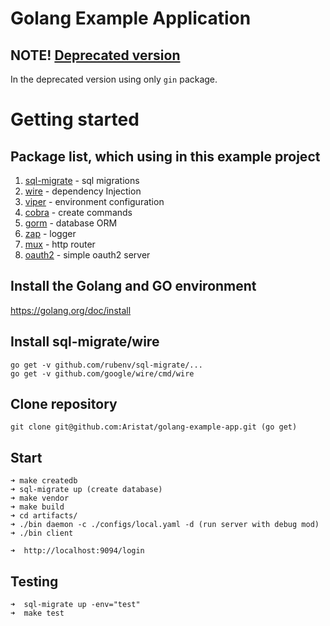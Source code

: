 # Golang Example Application

## NOTE! [Deprecated version](https://github.com/Aristat/golang-example-app/tree/gin-example)

In the deprecated version using only `gin` package.

# Getting started

## Package list, which using in this example project

1. [sql-migrate](https://github.com/rubenv/sql-migrate) - sql migrations
2. [wire](https://github.com/google/wire) - dependency Injection
3. [viper](https://github.com/spf13/viper) - environment configuration
4. [cobra](https://github.com/spf13/cobra) - create commands
5. [gorm](https://github.com/jinzhu/gorm) - database ORM
6. [zap](https://github.com/uber-go/zap) - logger
7. [mux](https://github.com/gorilla/mux) - http router
8. [oauth2](https://github.com/go-oauth2/oauth2) - simple oauth2 server

## Install the Golang and GO environment

https://golang.org/doc/install

## Install sql-migrate/wire

```
go get -v github.com/rubenv/sql-migrate/...
go get -v github.com/google/wire/cmd/wire
```

## Clone repository

```
git clone git@github.com:Aristat/golang-example-app.git (go get)
```

## Start

```
➜ make createdb
➜ sql-migrate up (create database)
➜ make vendor
➜ make build
➜ cd artifacts/
➜ ./bin daemon -c ./configs/local.yaml -d (run server with debug mod)
➜ ./bin client

➜  http://localhost:9094/login
```

## Testing
```
➜  sql-migrate up -env="test"
➜  make test
```
